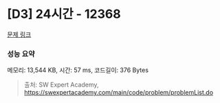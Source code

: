 # [D3] 24시간 - 12368 

[문제 링크](https://swexpertacademy.com/main/code/problem/problemDetail.do?contestProbId=AXsEBlLqedsDFARX) 

### 성능 요약

메모리: 13,544 KB, 시간: 57 ms, 코드길이: 376 Bytes



> 출처: SW Expert Academy, https://swexpertacademy.com/main/code/problem/problemList.do